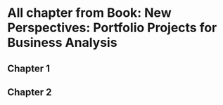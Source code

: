 # All chapter from Book: New Perspectives: Portfolio Projects for Business Analysis 

## Chapter 1
## Chapter 2
